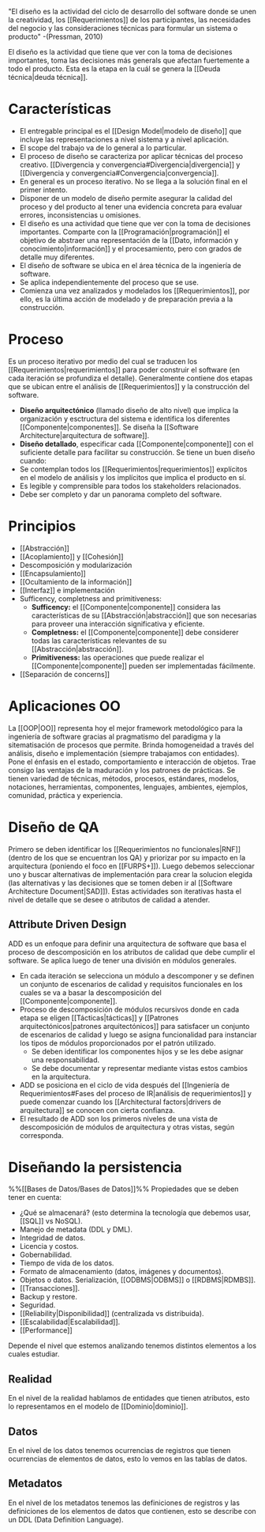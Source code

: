 "El diseño es la actividad del ciclo de desarrollo del software donde se unen la creatividad, los [[Requerimientos]] de los participantes, las necesidades del negocio y las consideraciones técnicas para formular un sistema o producto" -(Pressman, 2010)

El diseño es la actividad que tiene que ver con la toma de decisiones importantes, toma las decisiones más generals que afectan fuertemente a todo el producto. Esta es la etapa en la cuál se genera la [[Deuda técnica|deuda técnica]].

# Características
- El entregable principal es el [[Design Model|modelo de diseño]] que incluye las representaciones a nivel sistema y a nivel aplicación.
- El scope del trabajo va de lo general a lo particular.
- El proceso de diseño se caracteriza por aplicar técnicas del proceso creativo. [[Divergencia y convergencia#Divergencia|divergencia]] y [[Divergencia y convergencia#Convergencia|convergencia]].
- En general es un proceso iterativo. No se llega a la solución final en el primer intento.
- Disponer de un modelo de diseño permite asegurar la calidad del proceso y del producto al tener una evidencia concreta para evaluar errores, inconsistencias u omisiones.
- El diseño es una actividad que tiene que ver con la toma de decisiones importantes. Comparte con la [[Programación|programación]] el objetivo de abstraer una representación de la [[Dato, información y conocimiento|información]] y el procesamiento, pero con grados de detalle muy diferentes.
- El diseño de software se ubica en el área técnica de la ingeniería de software.
- Se aplica independientemente del proceso que se use.
- Comienza una vez analizados y modelados los [[Requerimientos]], por ello, es la última acción de modelado y de preparación previa a la construcción.

# Proceso
Es un proceso iterativo por medio del cual se traducen los [[Requerimientos|requerimientos]] para poder construir el software (en cada iteración se profundiza el detalle). Generalmente contiene dos etapas que se ubican entre el análisis de [[Requerimientos]] y la construcción del software.
- **Diseño arquitectónico** (llamado diseño de alto nivel) que implica la organización y esctructura del sistema e identifica los diferentes [[Componente|componentes]]. Se diseña la [[Software Architecture|arquitectura de software]].
- **Diseño detallado**, especificar cada [[Componente|componente]] con el suficiente detalle para facilitar su construcción.
Se tiene un buen diseño cuando:
- Se contemplan todos los [[Requerimientos|requerimientos]] explícitos en el modelo de análisis y los implícitos que implica el producto en sí.
- Es legible y comprensible para todos los stakeholders relacionados.
- Debe ser completo y dar un panorama completo del software.

# Principios
- [[Abstracción]]
- [[Acoplamiento]] y [[Cohesión]]
- Descomposición y modularización
- [[Encapsulamiento]]
- [[Ocultamiento de la información]]
- [[Interfaz]] e implementación
- Sufficency, completness and primitiveness:
	- **Sufficency:** el [[Componente|componente]] considera las características de su [[Abstracción|abstracción]] que son necesarias para proveer una interacción significativa y eficiente.
	- **Completness:** el [[Componente|componente]] debe considerer todas las características relevantes de su [[Abstracción|abstracción]].
	- **Primitiveness:** las operaciones que puede realizar el [[Componente|componente]] pueden ser implementadas fácilmente.
- [[Separación de concerns]]

# Aplicaciones OO
La [[OOP|OO]] representa hoy el mejor framework metodológico para la ingeniería de software gracias al pragmatismo del paradigma y la sitematisación de procesos que permite. Brinda homogeneidad a través del análisis, diseño e implementación (siempre trabajamos con entidades). Pone el énfasis en el estado, comportamiento e interacción de objetos. Trae consigo las ventajas de la maduración y los patrones de prácticas. Se tienen variedad de técnicas, métodos, procesos, estándares, modelos, notaciones, herramientas, componentes, lenguajes, ambientes, ejemplos, comunidad, práctica y experiencia.

# Diseño de QA
Primero se deben identificar los [[Requerimientos no funcionales|RNF]] (dentro de los que se encuentran los QA) y priorizar por su impacto en la arquitectura (poniendo el foco en [[FURPS+]]). Luego debemos seleccionar uno y buscar alternativas de implementación para crear la solucion elegida (las alternativas y las decisiones que se tomen deben ir al [[Software Architecture Document|SAD]]). Estas actividades son iterativas hasta el nivel de detalle que se desee o atributos de calidad a atender.

## Attribute Driven Design
ADD es un enfoque para definir una arquitectura de software que basa el proceso de descomposición en los atributos de calidad que debe cumplir el software. Se aplica luego de tener una división en módulos generales.
- En cada iteración se selecciona un módulo a descomponer y se definen un conjunto de escenarios de calidad y requisitos funcionales en los cuales se va a basar la descomposición del [[Componente|componente]].
- Proceso de descomposición de módulos recursivos donde en cada etapa se eligen [[Tácticas|tácticas]] y [[Patrones arquitectónicos|patrones arquitectónicos]] para satisfacer un conjunto de escenarios de calidad y luego se asigna funcionalidad para instanciar los tipos de módulos proporcionados por el patrón utilizado.
	- Se deben identificar los componentes hijos y se les debe asignar una responsabilidad.
	- Se debe documentar y representar mediante vistas estos cambios en la arquitectura.
- ADD se posiciona en el ciclo de vida después del [[Ingeniería de Requerimientos#Fases del proceso de IR|análisis de requerimientos]] y puede comenzar cuando los [[Architectural factors|drivers de arquitectura]] se conocen con cierta confianza.
- El resultado de ADD son los primeros niveles de una vista de descomposición de módulos de arquitectura y otras vistas, según corresponda.

# Diseñando la persistencia
%%[[Bases de Datos/Bases de Datos]]%%
Propiedades que se deben tener en cuenta:
- ¿Qué se almacenará? (esto determina la tecnología que debemos usar, [[SQL]] vs NoSQL).
- Manejo de metadata (DDL y DML).
- Integridad de datos.
- Licencia y costos.
- Gobernabilidad.
- Tiempo de vida de los datos.
- Formato de almacenamiento (datos, imágenes y documentos).
- Objetos o datos. Serialización, [[ODBMS|ODBMS]] o [[RDBMS|RDMBS]].
- [[Transacciones]].
- Backup y restore.
- Seguridad.
- [[Reliability|Disponibilidad]] (centralizada vs distribuida).
- [[Escalabilidad|Escalabilidad]].
- [[Performance]]

Depende el nivel que estemos analizando tenemos distintos elementos a los cuales estudiar.

## Realidad
En el nivel de la realidad hablamos de entidades que tienen atributos, esto lo representamos en el modelo de [[Dominio|dominio]].

## Datos
En el nivel de los datos tenemos ocurrencias de registros que tienen ocurrencias de elementos de datos, esto lo vemos en las tablas de datos.

## Metadatos
En el nivel de los metadatos tenemos las definiciones de registros y las definiciones de los elementos de datos que contienen, esto se describe con un DDL (Data Definition Language).